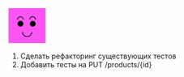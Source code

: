 ![Description](src/main/resources/Screenshot_12.png "Title")
1. Сделать рефакторинг существующих тестов
2. Добавить тесты на PUT /products/{id}